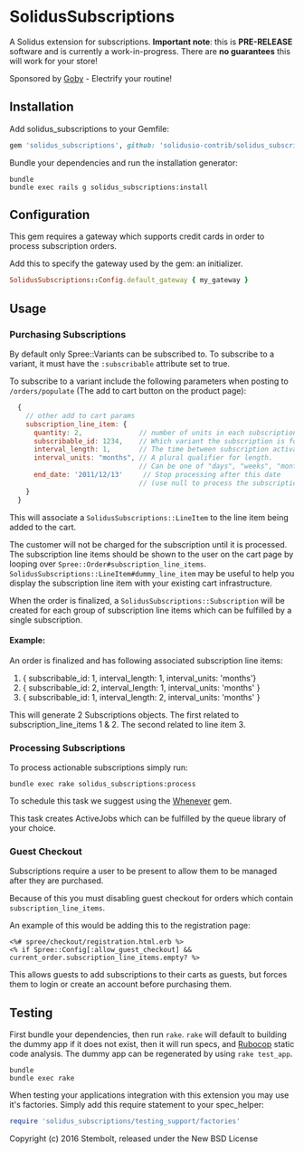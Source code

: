 # SolidusSubscriptions

A Solidus extension for subscriptions. **Important note**: this is
**PRE-RELEASE** software and is currently a work-in-progress. There are **no
guarantees** this will work for your store!

Sponsored by [Goby](https://www.goby.co) - Electrify your routine!

## Installation

Add solidus_subscriptions to your Gemfile:

```ruby
gem 'solidus_subscriptions', github: 'solidusio-contrib/solidus_subscriptions'
```

Bundle your dependencies and run the installation generator:

```shell
bundle
bundle exec rails g solidus_subscriptions:install
```

## Configuration
This gem requires a gateway which supports credit cards in order to process
subscription orders.

Add this to specify the gateway used by the gem:
an initializer.

```ruby
SolidusSubscriptions::Config.default_gateway { my_gateway }
```

## Usage

### Purchasing Subscriptions
By default only Spree::Variants can be subscribed to. To subscribe to a variant, it
must have the `:subscribable` attribute set to true.

To subscribe to a variant include the following parameters when posting to
`/orders/populate` (The add to cart button on the product page):

```js
  {
    // other add to cart params
    subscription_line_item: {
      quantity: 2,              // number of units in each subscription order.
      subscribable_id: 1234,    // Which variant the subscription is for.
      interval_length: 1,       // The time between subscription activations.
      interval_units: "months", // A plural qualifier for length.
                                // Can be one of "days", "weeks", "months", or "years".
      end_date: '2011/12/13'     // Stop processing after this date
                                // (use null to process the subscription ad nauseam)
    }
  }
```

This will associate a `SolidusSubscriptions::LineItem` to the line item
being added to the cart.

The customer will not be charged for the subscription until it is processed. The
subscription line items should be shown to the user on the cart page by
looping over `Spree::Order#subscription_line_items`.
`SolidusSubscriptions::LineItem#dummy_line_item` may be useful to help you display
the subscription line item with your existing cart infrastructure.

When the order is finalized, a `SolidusSubscriptions::Subscription` will be
created for each group of subscription line items which can be fulfilled by a single
subscription.

#### Example:

An order is finalized and has following associated subscription line items:

1. { subscribable_id: 1, interval_length: 1, interval_units: 'months'}
2. { subscribable_id: 2, interval_length: 1, interval_units: 'months' }
3. { subscribable_id: 1, interval_length: 2, interval_units: 'months' }

This will generate 2 Subscriptions objects. The first related to
subscription_line_items 1 & 2. The second  related to line item 3.

### Processing Subscriptions

To process actionable subscriptions simply run:

`bundle exec rake solidus_subscriptions:process`

To schedule this task we suggest using the [Whenever](https://github.com/javan/whenever) gem.

This task creates ActiveJobs which can be fulfilled by the queue library of your
choice.

### Guest Checkout

Subscriptions require a user to be present to allow them to be managed after
they are purchased.

Because of this you must  disabling guest checkout for orders
which contain `subscription_line_items`.

An example of this would be adding this to the registration page:

```erb
<%# spree/checkout/registration.html.erb %>
<% if Spree::Config[:allow_guest_checkout] && current_order.subscription_line_items.empty? %>
```

This allows guests to add subscriptions to their carts as guests, but forces them
to login or create an account before purchasing them.

## Testing

First bundle your dependencies, then run `rake`. `rake` will default to building the dummy app if it does not exist, then it will run specs, and [Rubocop](https://github.com/bbatsov/rubocop) static code analysis. The dummy app can be regenerated by using `rake test_app`.

```shell
bundle
bundle exec rake
```

When testing your applications integration with this extension you may use it's factories.
Simply add this require statement to your spec_helper:

```ruby
require 'solidus_subscriptions/testing_support/factories'
```

Copyright (c) 2016 Stembolt, released under the New BSD License
